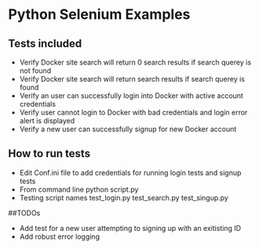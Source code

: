 # Python Selenium Examples


## Tests included
- Verify Docker site search will return 0 search results if search querey is not found
- Verify Docker site search will return search results if search querey is found
- Verify an user can successfully login into Docker with active account credentials
- Verify user cannot login to Docker with bad credentials and login error alert is displayed
- Verify a new user can successfully signup for new Docker account

## How to run tests
- Edit Conf.ini file to add credentials for running login tests and signup tests
- From command line python script.py
- Testing script names test_login.py test_search.py test_singup.py

##TODOs
- Add test for a new user attempting to signing up with an exitisting ID
- Add robust error logging







